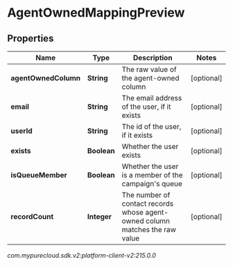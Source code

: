 # AgentOwnedMappingPreview


## Properties

| Name | Type | Description | Notes |
| ------------ | ------------- | ------------- | ------------- |
| **agentOwnedColumn** | **String** | The raw value of the agent-owned column |  [optional] |
| **email** | **String** | The email address of the user, if it exists |  [optional] |
| **userId** | **String** | The id of the user, if it exists |  [optional] |
| **exists** | **Boolean** | Whether the user exists |  [optional] |
| **isQueueMember** | **Boolean** | Whether the user is a member of the campaign's queue |  [optional] |
| **recordCount** | **Integer** | The number of contact records whose agent-owned column matches the raw value |  [optional] |




_com.mypurecloud.sdk.v2:platform-client-v2:215.0.0_
